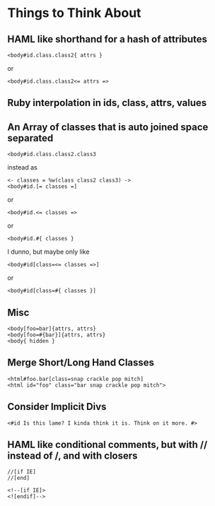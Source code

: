 # Things to Think About

## HAML like shorthand for a hash of attributes
    <body#id.class.class2{ attrs }

or

    <body#id.class.class2<= attrs =>

## Ruby interpolation in ids, class, attrs, values

## An Array of classes that is auto joined space separated
    <body#id.class.class2.class3

instead as

    <- classes = %w(class class2 class3) ->
    <body#id.[= classes =]

or

    <body#id.<= classes =>

or

    <body#id.#{ classes }

I dunno, but maybe only like

    <body#id[class=<= classes =>]

or

    <body#id[class=#{ classes }]

## Misc
    <body[foo=bar]{attrs, attrs}
    <body[foo=#{bar}]{attrs, attrs}
    <body{ hidden }

## Merge Short/Long Hand Classes
    <html#foo.bar[class=snap crackle pop mitch]
    <html id="foo" class="bar snap crackle pop mitch">

## Consider Implicit Divs
    <#id Is this lame? I kinda think it is. Think on it more. #>

## HAML like conditional comments, but with // instead of /, and with closers
    //[if IE]
    //[end]

    <!--[if IE]>
    <![endif]-->
